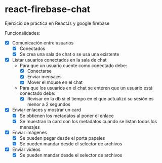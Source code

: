 # react-firebase-chat

Ejercicio de práctica en ReactJs y google firebase

Funcionalidades:

- [x] Comunicación entre usuarios
    - [x] Conectados
    - [x] Se crea una sala de chat o se usa una existente
- [x] Listar usuarios conectados en la sala de chat
    - Para que un usuario cuente como conectado debe:
        - [x] Conectarse
        - [x] Enviar mensajes
        - [x] Mover el mouse en el chat
    - Para que los usuarios en el chat se enteren que un usuario está conectado debe:
        - [x] Revisar en la db si el tiempo en el que actualizó su sesión es menor a 2 segundos
- [x] Enviar enlaces y mostrar un card
    - [x] Se obtienen los metadatos al poner el enlace
    - [x] Se muestran la card con los metadatos cuando se listan todos los mensajes
- [x] Enviar imágenes
    - [x] Se pueden pegar desde el porta papeles
    - [x] Se pueden mandar desde el selector de archivos
- [x] Enviar videos
    - [x] Se pueden mandar desde el selector de archivos
